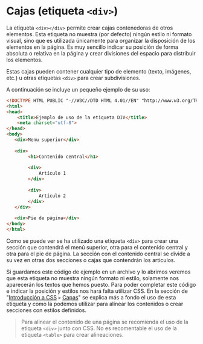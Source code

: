 # Cajas (etiqueta `<div>`)

La etiqueta `<div></div>` permite crear cajas contenedoras de otros elementos. Esta etiqueta no muestra (por defecto) ningún estilo ni formato visual, sino que es utilizada únicamente para organizar la disposición de los elementos en la página. Es muy sencillo indicar su posición de forma absoluta o relativa en la página y crear divisiones del espacio para distribuir los elementos. 

Estas cajas pueden contener cualquier tipo de elemento (texto, imágenes, etc.) u otras etiquetas `<div>` para crear subdivisiones. 

A continuación se incluye un pequeño ejemplo de su uso: 

```html
<!DOCTYPE HTML PUBLIC "-//W3C//DTD HTML 4.01//EN" "http://www.w3.org/TR/html4/strict.dtd">
<html>
<head>
    <title>Ejemplo de uso de la etiqueta DIV</title>
    <meta charset="utf-8">
</head>
<body>
   <div>Menu superior</div>
   
   <div>
        <h1>Contenido central</h1>
        
        <div>
            Artículo 1 
        </div>
        
        <div>
            Artículo 2
        </div>
   </div>
   
   <div>Pie de página</div>
</body>
</html>
```

Como se puede ver se ha utilizado una etiqueta `<div>` para crear una sección que contendrá el menú superior, otra para el contenido central y otra para el pie de página. La sección con el contenido central se divide a su vez en otras dos secciones o cajas que contendrán los artículos. 

Si guardamos este código de ejemplo en un archivo y lo abrimos veremos que esta etiqueta no muestra ningún formato ni estilo, solamente nos aparecerán los textos que hemos puesto. Para poder completar este código e indicar la posición y estilos nos hará falta utilizar CSS. En la sección de "[Introducción a CSS](capitulo_css.html) `>` [Capas](capitulo_css_capas.html)" se explica más a fondo el uso de esta etiqueta y como la podemos utilizar para alinear los contenidos o crear secciones con estilos definidos. 


> Para alinear el contenido de una página se recomienda el uso de la etiqueta `<div>` junto con CSS. No es recomentable el uso de la etiqueta `<table>` para crear alineaciones. 






